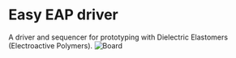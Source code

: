 # Easy EAP driver
A driver and sequencer for prototyping with Dielectric Elastomers (Electroactive Polymers).
![Board](https://raw.githubusercontent.com/IAD-ZHDK/Easy-EAP-Driver/tree/master/PCB)  
